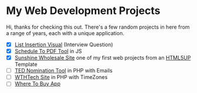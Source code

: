 # My Web Development Projects

Hi, thanks for checking this out. There's a few random projects in here from a range of years, each with a unique application.

- [x] [List Insertion Visual](/ListInsertionVisualization) (Interview Question)
- [x] [Schedule To PDF Tool](/Schedule2PDF) in JS
- [X] [Sunshine Wholesale Site](/SWDO) one of my first web projects from an [HTML5UP](https://html5up.net) Template
- [ ] [TED Nomination Tool](/TEDNomination-Emails) in PHP with Emails
- [ ] [WTHTech Site](/WTHTech-TimeZones) in PHP with TimeZones
- [ ] [Where To Buy App](/WhereToBuy)
